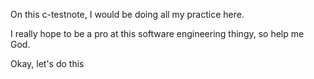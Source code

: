 On this c-testnote, I would be doing all my practice here.

I really hope to be a pro at this software engineering thingy, so help me God.

Okay, let's do this
